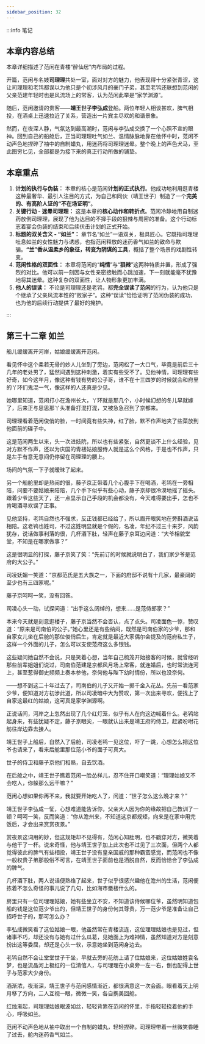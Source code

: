 ```yaml
---
sidebar_position: 32
---
```


:::info 笔记

## 本章内容总结

本章详细描述了范闲在青楼“醉仙居”内布局的过程。

开篇，范闲与名妓**司理理**共处一室，面对对方的魅力，他表现得十分紧张青涩，这让司理理和老鸨都误以为他只是个初涉风月的豪门子弟，甚至老鸨还联想到范闲的父亲范建年轻时也是风流场上的常客，认为范闲此举是“家学渊源”。

随后，范闲邀请的贵客——**靖王世子李弘成**登船。两位年轻人相谈甚欢，脾气相投，在酒桌上迅速拉近了关系，营造出一片宾主尽欢的和谐景象。

然而，在夜深人静，气氛达到最高潮时，范闲与李弘成交换了一个心照不宣的眼神。回到自己的船舱后，正当司理理吐气如兰、温情脉脉地靠在他怀中时，范闲不动声色地捏碎了袖中的自制蜡丸，用迷药将司理理迷晕。整个晚上的声色犬马，至此图穷匕见，全部都是为接下来的真正行动所做的铺垫。

## 本章重点

1.  **计划的执行与伪装：** 本章的核心是范闲**计划的正式执行**。他成功地利用逛青楼这种最奢华、最引人注目的方式，为自己和同伙（靖王世子）制造了一个**完美的、有高阶人证的“不在场证明”**。
2.  **关键行动 - 迷晕司理理：** 这是本章的**核心动作和转折点**。范闲冷静地用自制迷药放倒司理理，展现了他为达目的不择手段的狠辣与周密的准备。这个行动标志着宴会伪装的结束和后续伏击计划的正式开始。
3.  **标题的双关含义 - “如兰”：** 章节名“如兰”一语双关，极具匠心。它既指司理理吐息如兰的女性魅力与诱惑，也指范闲释放的迷药香气如兰的致命与欺骗。**“兰”香从温柔乡的象征，转变为阴谋的工具**，概括了整个场景的戏剧性转变。
4.  **范闲性格的双面性：** 本章将范闲的“**纯情**”与“**狠辣**”这两种特质并置，形成了强烈的对比。他可以前一刻因与女性亲密接触而心跳加速，下一刻就能毫不犹豫地将其迷晕。这种复杂的双面性，让人物形象更加丰满。
5.  **他人的误读：** 不论是司理理还是老鸨，都**完全误读了范闲**的行为，认为他只是个继承了父亲风流本性的“败家子”。这种“误读”恰恰证明了范闲伪装的成功，也为他的后续行动提供了最好的掩护。

:::

## 第三十二章 **如兰**

船儿缓缓离开河岸，姑娘缓缓离开范闲。

看见怀中这个柔若无骨的妙人儿坐到了旁边，范闲松了一大口气，毕竟是前后三十几年的老处男了，猛然间遇到这种刺激，着实有些受不了。见他神情，司理理有些好奇，如今这年月，像这种有钱有势的公子哥，谁不在十三四岁的时候就会和府里的丫环们鬼混一气，像这样的人还真是少见。

她哪里知道，范闲打小在澹州长大，丫环就是那几个，小时候幻想的冬儿早就嫁了，后来正与思思那丫头准备打混打混，又被急急召到了京都来。

司理理看着范闲俊俏的脸，一时间竟有些失神，红了脸，默不作声地夹了些菜放到他面前的碟子中。

这是范闲两生以来，头一次进妓院，所以也有些紧张，自然更谈不上什么经验，见对方默不作声，还以为庆国的青楼姑娘服侍人就是这么个风格，于是也不作声，只是左手有意无意间仍停留在司理理的腰上。

场间的气氛一下子就暧昧了起来。

另一个船舱里却是热闹的很，藤子京正带着几个心腹手下在喝酒，老鸨在一旁相陪，问要不要姑娘来陪陪，几个手下似乎有些心动，藤子京却很冷漠地摇了摇头。跟着少爷这些天了，还一点显示自己手段的机会都没有，今天难得要出手，怎也不肯喝酒寻欢误了正事。

见他坚持，老鸨自然也不强求，反正钱都已经给了，所以眉开眼笑地在旁斟酒说话相陪。这老鸨也姓司，不过这姓明显就是个假的，名凌，年纪不过三十来岁，风韵犹存，说话做事利落的很，几杯酒下肚，轻声在藤子京耳边问道：“大爷相貌堂堂，不知是在哪家做事？”

这是很明显的打探，藤子京笑了笑：“先前订的时候就说明白了，我们家少爷是范府的大公子。”

司凌妩媚一笑道：“京都范氏是五大族之一，下面的府邸不说有十几家，最豪阔的至少也有三四家呢。”

藤子京呵呵一笑，没有回答。

司凌心头一动，试探问道：“出手这么阔绰的，想来……是范侍郎家？”

本来今天就是刻意逛楼子，藤子京当然不会否认，点了点头。司凌面色一惊，赞叹道：“原来是司南伯的公子。”她心里还是有些纳闷，既然是司南伯家的少爷，那和自家女儿坐在后舱的那位俊俏后生，肯定就是最近大家偶尔会提及的范府私生子，这样一个外面的儿子，怎么可以支使范府这么多银钱。

这些疑问她自然不会说，只是笑着心想，当年自己梳笼开始接客的时候，就曾经听那些前辈姐姐们说过，司南伯范建是京都风月场上常客，就连婚后，也时常流连河上，甚至惹得御史频频上奏本参他，奈何他与陛下幼时情份，所以也没奈何。

——想不到这二十年过去了，司南伯的儿子又开始一掷千金入花丛。先前一看范家少爷，便知道对方初涉此道，所以司凌暗中大为赞叹，第一次出来寻欢，便找上了自家这最红的姑娘，这可真是家学渊源啊。

正说话间，河岸之上忽然出现了几个红灯笼，似乎有人在向这边喊着什么。老鸨站起身来，有些犹疑不定，藤子京眼尖，一眼就认出来是靖王府的侍卫，赶紧吩咐花舫往岸边靠去接人。

靖王世子上船后，自然入了后舱，司凌老鸨一见这位，吓了一跳，心想怎么把这位爷也请来了，看来后舱里那位范小爷的面子可真大。

世子的侍卫和藤子京他们相熟，自去饮酒。

在后舱之中，靖王世子瞧着范闲一脸怂样儿，忍不住开口嘲笑道：“理理姑娘又不会吃人，你躲那么远干嘛？”

范闲心想如果你再不来，我就要开始吃人了，问道：“世子怎么这么晚才来？”

靖王世子李弘成一怔，心想难道能告诉你，父亲大人因为你的缘故把自己教训了一顿？呵呵一笑，反而笑道：“你从澹州来，不知道这京都规矩，向来是在家中用完饭后，才会出来赏赏夜景。”

赏夜景这词用的妙，但这规矩却不见得有，范闲心知肚明，也不戳穿对方，微笑着与他干了一杯。说来奇怪，他与靖王世子加上此次也不过见了三次面，但两个人都觉得彼此的脾气有些相投，靖王世子没有皇亲国戚的那种霸蛮感觉，而范闲也不像一般权贵子弟那般俗不可言，在靖王世子面前也是洒脱自然，反而恰恰合了李弘成的脾气。

几杯酒下肚，两人说话便熟络了起来，世子似乎很感兴趣他在澹州的生活，范闲便拣着不怎么奇怪的事儿说了几句，比如海市蜃楼什么的。

房里只有一位司理理姑娘，她有些坐立不安，不知道该侍候哪位爷，虽然明知道包船的钱是这位范少爷出的，但靖王世子的身份何其尊贵，万一范少爷是准备让自己招呼世子的，那可怎么办？

李弘成微笑看了这位姑娘一眼，他虽然常在青楼流连，这位理理姑娘也是见过，但诸事不巧，却还没有与她有过什么瓜葛，见她面上为难神情，虽然知道对方是刻意扮出这等委屈，却还是心头一软，示意她坐到范闲身边去。

老鸨自然不会让堂堂世子干坐，早就去旁的花舫上请了位姑娘来，这位姑娘姓袁名梦，也是流晶河上极红的一位清倌人，与司理理在小桌旁一左一右，倒也配得上世子与范家大少身份。

酒渐浓，夜渐深，靖王世子与范闲感情渐近，都很满意这一次会面。眼看着天上明月移了方向，二人互视一眼，微微一笑，各自携美回舱。

红烛渐起，司理理姑娘眼波如丝，轻轻背靠在范闲的怀里，手指轻轻挠着他的手心，呼吸如兰。

范闲不动声色地从袖中取出一个自制的蜡丸，轻轻捏碎。司理理带着一丝微笑昏睡了过去，舱内迷药香气如兰。

